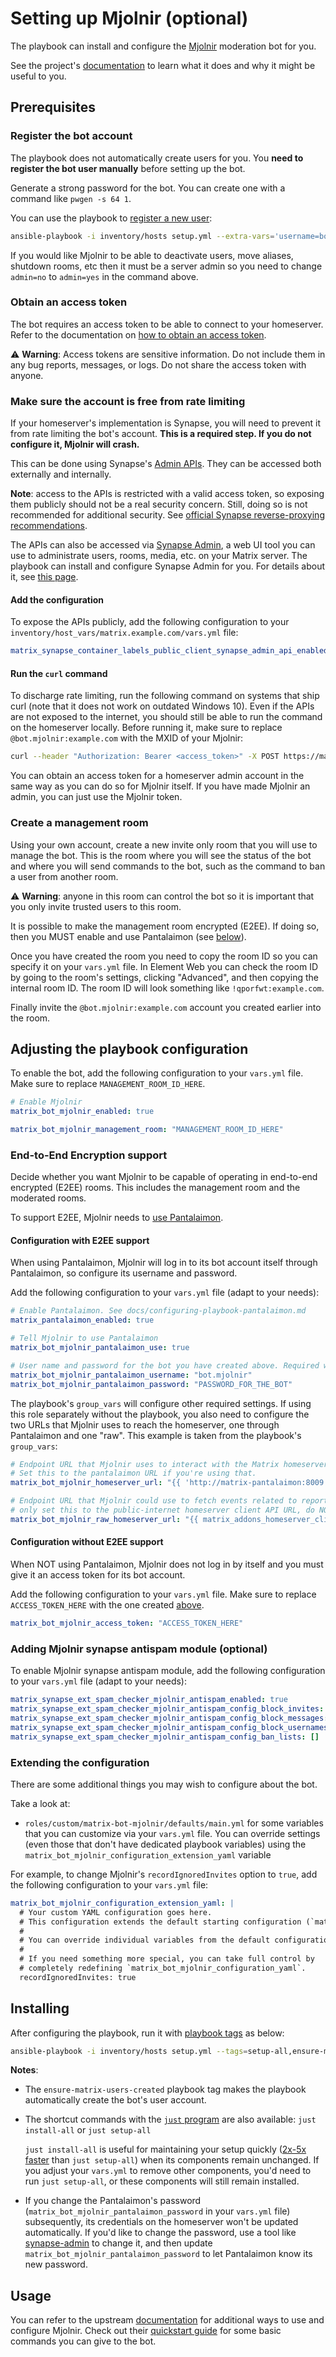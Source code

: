 # Setting up Mjolnir (optional)

The playbook can install and configure the [Mjolnir](https://github.com/matrix-org/mjolnir) moderation bot for you.

See the project's [documentation](https://github.com/matrix-org/mjolnir/blob/main/README.md) to learn what it does and why it might be useful to you.

## Prerequisites

### Register the bot account

The playbook does not automatically create users for you. You **need to register the bot user manually** before setting up the bot.

Generate a strong password for the bot. You can create one with a command like `pwgen -s 64 1`.

You can use the playbook to [register a new user](registering-users.md):

```sh
ansible-playbook -i inventory/hosts setup.yml --extra-vars='username=bot.mjolnir password=PASSWORD_FOR_THE_BOT admin=no' --tags=register-user
```

If you would like Mjolnir to be able to deactivate users, move aliases, shutdown rooms, etc then it must be a server admin so you need to change `admin=no` to `admin=yes` in the command above.

### Obtain an access token

The bot requires an access token to be able to connect to your homeserver. Refer to the documentation on [how to obtain an access token](obtaining-access-tokens.md).

⚠️ **Warning**: Access tokens are sensitive information. Do not include them in any bug reports, messages, or logs. Do not share the access token with anyone.

### Make sure the account is free from rate limiting

If your homeserver's implementation is Synapse, you will need to prevent it from rate limiting the bot's account. **This is a required step. If you do not configure it, Mjolnir will crash.**

This can be done using Synapse's [Admin APIs](https://element-hq.github.io/synapse/latest/admin_api/user_admin_api.html#override-ratelimiting-for-users). They can be accessed both externally and internally.

**Note**: access to the APIs is restricted with a valid access token, so exposing them publicly should not be a real security concern. Still, doing so is not recommended for additional security. See [official Synapse reverse-proxying recommendations](https://element-hq.github.io/synapse/latest/reverse_proxy.html#synapse-administration-endpoints).

The APIs can also be accessed via [Synapse Admin](https://github.com/etkecc/synapse-admin), a web UI tool you can use to administrate users, rooms, media, etc. on your Matrix server. The playbook can install and configure Synapse Admin for you. For details about it, see [this page](configuring-playbook-synapse-admin.md).

#### Add the configuration

To expose the APIs publicly, add the following configuration to your `inventory/host_vars/matrix.example.com/vars.yml` file:

```yaml
matrix_synapse_container_labels_public_client_synapse_admin_api_enabled: true
```

#### Run the `curl` command

To discharge rate limiting, run the following command on systems that ship curl (note that it does not work on outdated Windows 10). Even if the APIs are not exposed to the internet, you should still be able to run the command on the homeserver locally. Before running it, make sure to replace `@bot.mjolnir:example.com` with the MXID of your Mjolnir:

```sh
curl --header "Authorization: Bearer <access_token>" -X POST https://matrix.example.com/_synapse/admin/v1/users/@bot.mjolnir:example.com/override_ratelimit
```

You can obtain an access token for a homeserver admin account in the same way as you can do so for Mjolnir itself. If you have made Mjolnir an admin, you can just use the Mjolnir token.

### Create a management room

Using your own account, create a new invite only room that you will use to manage the bot. This is the room where you will see the status of the bot and where you will send commands to the bot, such as the command to ban a user from another room.

⚠️ **Warning**: anyone in this room can control the bot so it is important that you only invite trusted users to this room.

It is possible to make the management room encrypted (E2EE). If doing so, then you MUST enable and use Pantalaimon (see [below](#configuration-with-e2ee-support)).

Once you have created the room you need to copy the room ID so you can specify it on your `vars.yml` file. In Element Web you can check the room ID by going to the room's settings, clicking "Advanced", and then copying the internal room ID. The room ID will look something like `!qporfwt:example.com`.

Finally invite the `@bot.mjolnir:example.com` account you created earlier into the room.

## Adjusting the playbook configuration

To enable the bot, add the following configuration to your `vars.yml` file. Make sure to replace `MANAGEMENT_ROOM_ID_HERE`.

```yaml
# Enable Mjolnir
matrix_bot_mjolnir_enabled: true

matrix_bot_mjolnir_management_room: "MANAGEMENT_ROOM_ID_HERE"
```

### End-to-End Encryption support

Decide whether you want Mjolnir to be capable of operating in end-to-end encrypted (E2EE) rooms. This includes the management room and the moderated rooms.

To support E2EE, Mjolnir needs to [use Pantalaimon](configuring-playbook-pantalaimon.md).

#### Configuration with E2EE support

When using Pantalaimon, Mjolnir will log in to its bot account itself through Pantalaimon, so configure its username and password.

Add the following configuration to your `vars.yml` file (adapt to your needs):

```yaml
# Enable Pantalaimon. See docs/configuring-playbook-pantalaimon.md
matrix_pantalaimon_enabled: true

# Tell Mjolnir to use Pantalaimon
matrix_bot_mjolnir_pantalaimon_use: true

# User name and password for the bot you have created above. Required when using Pantalaimon.
matrix_bot_mjolnir_pantalaimon_username: "bot.mjolnir"
matrix_bot_mjolnir_pantalaimon_password: "PASSWORD_FOR_THE_BOT"
```

The playbook's `group_vars` will configure other required settings. If using this role separately without the playbook, you also need to configure the two URLs that Mjolnir uses to reach the homeserver, one through Pantalaimon and one "raw". This example is taken from the playbook's `group_vars`:

```yaml
# Endpoint URL that Mjolnir uses to interact with the Matrix homeserver (client-server API).
# Set this to the pantalaimon URL if you're using that.
matrix_bot_mjolnir_homeserver_url: "{{ 'http://matrix-pantalaimon:8009' if matrix_bot_mjolnir_pantalaimon_use else matrix_addons_homeserver_client_api_url }}"

# Endpoint URL that Mjolnir could use to fetch events related to reports (client-server API and /_synapse/),
# only set this to the public-internet homeserver client API URL, do NOT set this to the pantalaimon URL.
matrix_bot_mjolnir_raw_homeserver_url: "{{ matrix_addons_homeserver_client_api_url }}"
```

#### Configuration without E2EE support

When NOT using Pantalaimon, Mjolnir does not log in by itself and you must give it an access token for its bot account.

Add the following configuration to your `vars.yml` file. Make sure to replace `ACCESS_TOKEN_HERE` with the one created [above](#obtain-an-access-token).

```yaml
matrix_bot_mjolnir_access_token: "ACCESS_TOKEN_HERE"
```

### Adding Mjolnir synapse antispam module (optional)

To enable Mjolnir synapse antispam module, add the following configuration to your `vars.yml` file (adapt to your needs):

```yaml
matrix_synapse_ext_spam_checker_mjolnir_antispam_enabled: true
matrix_synapse_ext_spam_checker_mjolnir_antispam_config_block_invites: true
matrix_synapse_ext_spam_checker_mjolnir_antispam_config_block_messages: false
matrix_synapse_ext_spam_checker_mjolnir_antispam_config_block_usernames: false
matrix_synapse_ext_spam_checker_mjolnir_antispam_config_ban_lists: []
```

### Extending the configuration

There are some additional things you may wish to configure about the bot.

Take a look at:

- `roles/custom/matrix-bot-mjolnir/defaults/main.yml` for some variables that you can customize via your `vars.yml` file. You can override settings (even those that don't have dedicated playbook variables) using the `matrix_bot_mjolnir_configuration_extension_yaml` variable

For example, to change Mjolnir's `recordIgnoredInvites` option to `true`, add the following configuration to your `vars.yml` file:

```yaml
matrix_bot_mjolnir_configuration_extension_yaml: |
  # Your custom YAML configuration goes here.
  # This configuration extends the default starting configuration (`matrix_bot_mjolnir_configuration_yaml`).
  #
  # You can override individual variables from the default configuration, or introduce new ones.
  #
  # If you need something more special, you can take full control by
  # completely redefining `matrix_bot_mjolnir_configuration_yaml`.
  recordIgnoredInvites: true
```

## Installing

After configuring the playbook, run it with [playbook tags](playbook-tags.md) as below:

<!-- NOTE: let this conservative command run (instead of install-all) to make it clear that failure of the command means something is clearly broken. -->
```sh
ansible-playbook -i inventory/hosts setup.yml --tags=setup-all,ensure-matrix-users-created,start
```

**Notes**:

- The `ensure-matrix-users-created` playbook tag makes the playbook automatically create the bot's user account.

- The shortcut commands with the [`just` program](just.md) are also available: `just install-all` or `just setup-all`

  `just install-all` is useful for maintaining your setup quickly ([2x-5x faster](../CHANGELOG.md#2x-5x-performance-improvements-in-playbook-runtime) than `just setup-all`) when its components remain unchanged. If you adjust your `vars.yml` to remove other components, you'd need to run `just setup-all`, or these components will still remain installed.

- If you change the Pantalaimon's password (`matrix_bot_mjolnir_pantalaimon_password` in your `vars.yml` file) subsequently, its credentials on the homeserver won't be updated automatically. If you'd like to change the password, use a tool like [synapse-admin](configuring-playbook-synapse-admin.md) to change it, and then update `matrix_bot_mjolnir_pantalaimon_password` to let Pantalaimon know its new password.

## Usage

You can refer to the upstream [documentation](https://github.com/matrix-org/mjolnir) for additional ways to use and configure Mjolnir. Check out their [quickstart guide](https://github.com/matrix-org/mjolnir#quickstart-guide) for some basic commands you can give to the bot.

